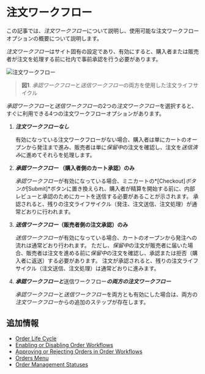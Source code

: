 # 注文ワークフロー

この記事では、*注文ワークフロー*について説明し、使用可能な注文ワークフローオプションの概要について説明します。

*注文ワークフロー*はサイト固有の設定であり、有効にすると、購入者または販売者が注文を処理する前に社内で事前承認を行う必要があります。

![注文ワークフロー](./order-workflows/images/01.png)

> **図1**. *承認ワークフロー*と*送信ワークフロー*の両方を使用した注文ライフサイクル

*承認ワークフロー*と*送信ワークフロー*の2つの*注文ワークフロー*を選択すると、すぐに利用できる4つの注文ワークフローオプションがあります。

1.  ******注文ワークフロー***なし***

    有効になっている注文ワークフローがない場合、購入者は単にカートのオープンから発注まで進み、販売者は単に*保留中*の注文を確認し、注文を*送信済み*に進めてそれらを処理します。

2.  ***承認ワークフロー* （購入者側のカート承認）のみ**

    *承認ワークフロー*が有効になっている場合、ミニカートの*[Checkout]*ボタンが*[Submit]*ボタンに置き換えられ、購入者が精算を開始する前に、内部レビューと承認のためにカートを送信する必要があることが示されます。 承認されると、残りの注文ライフサイクル（発注、注文送信、注文処理）が通常どおりに行われます。

3.  ***送信ワークフロー*（販売者側の注文承認）のみ**

    *送信ワークフロー*が有効になっている場合、カートのオープンから発注への流れは通常どおり行われます。 ただし、*保留中*の注文が販売者に届いた場合、販売者は注文を進める前に*保留中*の注文を確認し、承認または拒否（購入者に返送）する必要があります。 注文が承認されると、残りの注文ライフサイクル（注文送信、注文処理）は通常どおりに進みます。

4.  ****承認ワークフロー*と***送信ワークフロー***の両方の注文ワークフロー***

    *承認ワークフロー*と*送信ワークフロー*を両方とも有効にした場合は、両方の*注文ワークフロー*からの追加のステップが存在します。

## 追加情報

  - [Order Life Cycle](./order-life-cycle.md)
  - [Enabling or Disabling Order Workflows](./enabling-or-disabling-order-workflows.md)
  - [Approving or Rejecting Orders in Order Workflows](./approving-or-rejecting-orders-in-order-workflows.md)
  - [Orders Menu](./orders-menu.md)
  - [Order Management Statuses](./order-management-statuses.md)
